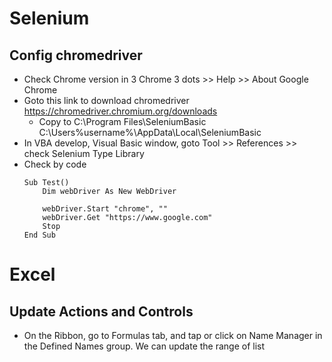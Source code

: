 # Selenium
## Config chromedriver
 - Check Chrome version in 3 Chrome 3 dots >> Help >> About Google Chrome 
 - Goto this link to download chromedriver https://chromedriver.chromium.org/downloads
    + Copy to 
        C:\Program Files\SeleniumBasic
        C:\Users\%username%\AppData\Local\SeleniumBasic
 - In VBA develop, Visual Basic window, goto Tool >> References >> check Selenium Type Library
 - Check by code
    ```
    Sub Test()
        Dim webDriver As New WebDriver
        
        webDriver.Start "chrome", ""
        webDriver.Get "https://www.google.com"
        Stop
    End Sub
    ```

# Excel
## Update Actions and Controls
- On the Ribbon, go to Formulas tab, and tap or click on Name Manager in the Defined Names group. We can update the range of list
## 